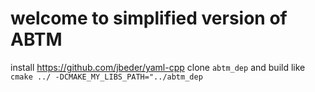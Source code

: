 # welcome to simplified version of ABTM

install https://github.com/jbeder/yaml-cpp
clone `abtm_dep` and build like `cmake ../ -DCMAKE_MY_LIBS_PATH="../abtm_dep`


